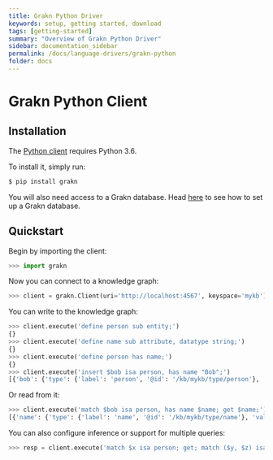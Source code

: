```yaml
---
title: Grakn Python Driver
keywords: setup, getting started, download
tags: [getting-started]
summary: "Overview of Grakn Python Driver"
sidebar: documentation_sidebar
permalink: /docs/language-drivers/grakn-python
folder: docs
---
```


# Grakn Python Client

## Installation

The [Python client](https://github.com/graknlabs/grakn-python) requires Python 3.6.

To install it, simply run:

```bash
$ pip install grakn
```

You will also need access to a Grakn database. Head [here](../get-started/setup-guide.html) to see how to
set up a Grakn database.

## Quickstart

Begin by importing the client:

```python
>>> import grakn
```

Now you can connect to a knowledge graph:

```python
>>> client = grakn.Client(uri='http://localhost:4567', keyspace='mykb')
```

You can write to the knowledge graph:

```python
>>> client.execute('define person sub entity;')
{}
>>> client.execute('define name sub attribute, datatype string;')
{}
>>> client.execute('define person has name;')
{}
>>> client.execute('insert $bob isa person, has name "Bob";')
[{'bob': {'type': {'label': 'person', '@id': '/kb/mykb/type/person'}, 'id': ...}}]
```

Or read from it:

```python
>>> client.execute('match $bob isa person, has name $name; get $name;')
[{'name': {'type': {'label': 'name', '@id': '/kb/mykb/type/name'}, 'value': 'Bob', 'id': ...}}]
```

You can also configure inference or support for multiple queries:

```python
>>> resp = client.execute('match $x isa person; get; match ($y, $z) isa marriage; get;', infer=False, multi=True)
```

